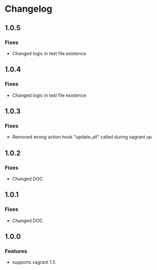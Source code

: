 # Changelog

## 1.0.5
### Fixes
* Changed logic in test file existence


## 1.0.4
### Fixes
* Changed logic in test file existence


## 1.0.3
### Fixes
* Removed wrong action hook "update_all" called during vagrant up

## 1.0.2
### Fixes
* Changed DOC


## 1.0.1
### Fixes
* Changed DOC


## 1.0.0
### Features
* supports vagrant 1.5
